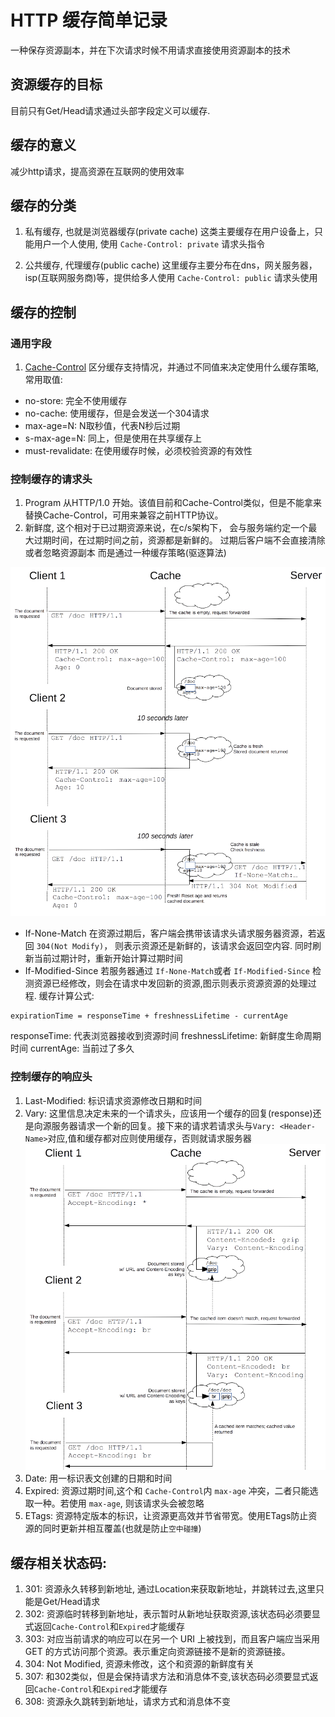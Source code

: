 # HTTP 缓存简单记录

一种保存资源副本，并在下次请求时候不用请求直接使用资源副本的技术

## 资源缓存的目标
目前只有Get/Head请求通过头部字段定义可以缓存.

## 缓存的意义
减少http请求，提高资源在互联网的使用效率


## 缓存的分类

1. 私有缓存, 也就是浏览器缓存(private cache)
这类主要缓存在用户设备上，只能用户一个人使用, 使用 `Cache-Control: private` 请求头指令

2. 公共缓存, 代理缓存(public cache)
这里缓存主要分布在dns，网关服务器，isp(互联网服务商)等，提供给多人使用 `Cache-Control: public` 请求头使用

## 缓存的控制

### 通用字段

1. [Cache-Control](https://developer.mozilla.org/zh-CN/docs/Web/HTTP/Headers/Cache-Control)  区分缓存支持情况，并通过不同值来决定使用什么缓存策略, 常用取值:

  * no-store: 完全不使用缓存
  * no-cache: 使用缓存，但是会发送一个304请求
  * max-age=N: N取秒值，代表N秒后过期
  * s-max-age=N: 同上，但是使用在共享缓存上
  * must-revalidate: 在使用缓存时候，必须校验资源的有效性


### 控制缓存的请求头

1. Program 从HTTP/1.0 开始。该值目前和Cache-Control类似，但是不能拿来替换Cache-Control，可用来兼容之前HTTP协议。
2. 新鲜度, 这个相对于已过期资源来说，在c/s架构下， 会与服务端约定一个最大过期时间，在过期时间之前，资源都是新鲜的。 过期后客户端不会直接清除或者忽略资源副本
  而是通过一种缓存策略(驱逐算法)

  ![](./http-cache/HTTPStaleness.png)
  
  * If-None-Match 在资源过期后，客户端会携带该请求头请求服务器资源，若返回 `304(Not Modify)`， 则表示资源还是新鲜的，该请求会返回空内容. 同时刷新当前过期计时，重新开始计算过期时间
  * If-Modified-Since 
  若服务器通过 `If-None-Match`或者 `If-Modified-Since` 检测资源已经修改，则会在请求中发回新的资源,图示则表示资源资源的处理过程. 缓存计算公式:

  ```text
  expirationTime = responseTime + freshnessLifetime - currentAge
  ```
  responseTime: 代表浏览器接收到资源时间
  freshnessLifetime: 新鲜度生命周期时间
  currentAge: 当前过了多久


### 控制缓存的响应头

1. Last-Modified: 标识请求资源修改日期和时间
2. Vary: 这里信息决定未来的一个请求头，应该用一个缓存的回复(response)还是向源服务器请求一个新的回复。接下来的请求若请求头与`Vary: <Header-Name>`对应,值和缓存都对应则使用缓存，否则就请求服务器![](./http-cache/HTTPVary.png)
3. Date: 用一标识表文创建的日期和时间
4. Expired: 资源过期时间,这个和 `Cache-Control`内 `max-age` 冲突，二者只能选取一种。若使用 `max-age`, 则该请求头会被忽略
5. ETags: 资源特定版本的标识，让资源更高效并节省带宽。使用ETags防止资源的同时更新并相互覆盖(也就是防止`空中碰撞`)

## 缓存相关状态码:

1. 301: 资源永久转移到新地址, 通过Location来获取新地址，并跳转过去,这里只能是Get/Head请求
2. 302: 资源临时转移到新地址，表示暂时从新地址获取资源,该状态码必须要显式返回`Cache-Control`和`Expired`才能缓存
3. 303: 对应当前请求的响应可以在另一个 URI 上被找到，而且客户端应当采用 GET 的方式访问那个资源。表示重定向资源链接不是新的资源链接。
4. 304: Not Modified, 资源未修改，这个和资源的新鲜度有关
5. 307: 和302类似，但是会保持请求方法和消息体不变,该状态码必须要显式返回`Cache-Control`和`Expired`才能缓存
6. 308: 资源永久跳转到新地址，请求方式和消息体不变
